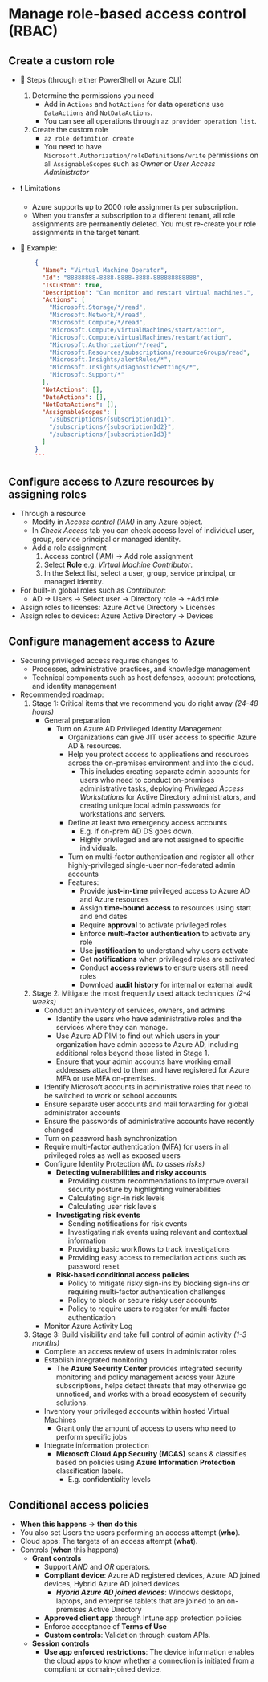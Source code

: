 
# Manage role-based access control (RBAC)

## Create a custom role

- 📝 Steps (through either PowerShell or Azure CLI)
  1. Determine the permissions you need
      - Add in `Actions` and `NotActions` for data operations use `DataActions` and `NotDataActions`.
      - You can see all operations through `az provider operation list`.
  2. Create the custom role
      - `az role definition create`
      - You need to have `Microsoft.Authorization/roleDefinitions/write` permissions on all `AssignableScopes` such as *Owner* or *User Access Administrator*
- ❗ Limitations
  - Azure supports up to 2000 role assignments per subscription.
  - When you transfer a subscription to a different tenant, all role assignments are permanently deleted. You must re-create your role assignments in the target tenant.
- 📝 Example:

  ```json
      {
        "Name": "Virtual Machine Operator",
        "Id": "88888888-8888-8888-8888-888888888888",
        "IsCustom": true,
        "Description": "Can monitor and restart virtual machines.",
        "Actions": [
          "Microsoft.Storage/*/read",
          "Microsoft.Network/*/read",
          "Microsoft.Compute/*/read",
          "Microsoft.Compute/virtualMachines/start/action",
          "Microsoft.Compute/virtualMachines/restart/action",
          "Microsoft.Authorization/*/read",
          "Microsoft.Resources/subscriptions/resourceGroups/read",
          "Microsoft.Insights/alertRules/*",
          "Microsoft.Insights/diagnosticSettings/*",
          "Microsoft.Support/*"
        ],
        "NotActions": [],
        "DataActions": [],
        "NotDataActions": [],
        "AssignableScopes": [
          "/subscriptions/{subscriptionId1}",
          "/subscriptions/{subscriptionId2}",
          "/subscriptions/{subscriptionId3}"
        ]
      }
      ```

## Configure access to Azure resources by assigning roles

- Through a resource
  - Modify in *Access control (IAM)* in any Azure object.
  - In *Check Access* tab you can check access level of individual user, group, service principal or managed identity.
  - Add a role assignment
    1. Access control (IAM)  -> Add role assignment
    2. Select **Role** e.g. *Virtual Machine Contributor*.
    3. In the Select list, select a user, group, service principal, or managed identity.
- For built-in global roles such as *Contributor*:
  - AD -> Users -> Select user -> Directory role -> +Add role
- Assign roles to licenses: Azure Active Directory > Licenses
- Assign roles to devices: Azure Active Directory -> Devices

## Configure management access to Azure

- Securing privileged access requires changes to
  - Processes, administrative practices, and knowledge management
  - Technical components such as host defenses, account protections, and identity management
- Recommended roadmap:
  1. Stage 1: Critical items that we recommend you do right away *(24-48 hours)*
      - General preparation
        - Turn on Azure AD Privileged Identity Management
          - Organizations can give JIT user access to specific Azure AD & resources.
          - Help you protect access to applications and resources across the on-premises environment and into the cloud.
            - This includes creating separate admin accounts for users who need to conduct on-premises administrative tasks, deploying *Privileged Access Workstations* for Active Directory administrators, and creating unique local admin passwords for workstations and servers.
          - Define at least two emergency access accounts
            - E.g. if on-prem AD DS goes down.
            - Highly privileged and are not assigned to specific individuals.
          - Turn on multi-factor authentication and register all other highly-privileged single-user non-federated admin accounts
          - Features:
            - Provide **just-in-time** privileged access to Azure AD and Azure resources
            - Assign **time-bound access** to resources using start and end dates
            - Require **approval** to activate privileged roles
            - Enforce **multi-factor authentication** to activate any role
            - Use **justification** to understand why users activate
            - Get **notifications** when privileged roles are activated
            - Conduct **access reviews** to ensure users still need roles
            - Download **audit history** for internal or external audit
  2. Stage 2: Mitigate the most frequently used attack techniques *(2-4 weeks)*
      - Conduct an inventory of services, owners, and admins
        - Identify the users who have administrative roles and the services where they can manage.
        - Use Azure AD PIM to find out which users in your organization have admin access to Azure AD, including additional roles beyond those listed in Stage 1.
        - Ensure that your admin accounts have working email addresses attached to them and have registered for Azure MFA or use MFA on-premises.
      - Identify Microsoft accounts in administrative roles that need to be switched to work or school accounts
      - Ensure separate user accounts and mail forwarding for global administrator accounts
      - Ensure the passwords of administrative accounts have recently changed
      - Turn on password hash synchronization
      - Require multi-factor authentication (MFA) for users in all privileged roles as well as exposed users
      - Configure Identity Protection *(ML to asses risks)*
        - **Detecting vulnerabilities and risky accounts**
          - Providing custom recommendations to improve overall security posture by highlighting vulnerabilities
          - Calculating sign-in risk levels
          - Calculating user risk levels
        - **Investigating risk events**
          - Sending notifications for risk events
          - Investigating risk events using relevant and contextual information
          - Providing basic workflows to track investigations
          - Providing easy access to remediation actions such as password reset
        - **Risk-based conditional access policies**
          - Policy to mitigate risky sign-ins by blocking sign-ins or requiring multi-factor authentication challenges
          - Policy to block or secure risky user accounts
          - Policy to require users to register for multi-factor authentication
      - Monitor Azure Activity Log
  3. Stage 3: Build visibility and take full control of admin activity *(1-3 months)*
      - Complete an access review of users in administrator roles
      - Establish integrated monitoring
        - The **Azure Security Center** provides integrated security monitoring and policy management across your Azure subscriptions, helps detect threats that may otherwise go unnoticed, and works with a broad ecosystem of security solutions.
      - Inventory your privileged accounts within hosted Virtual Machines
        - Grant only the amount of access to users who need to perform specific jobs
      - Integrate information protection
        - **Microsoft Cloud App Security (MCAS)** scans & classifies based on policies using **Azure Information Protection** classification labels.
          - E.g. confidentiality levels

## Conditional access policies

- **When this happens** -> **then do this**
- You also set Users the users performing an access attempt (**who**).
- Cloud apps: The targets of an access attempt (**what**).
- Controls (**when** this happens)
  - **Grant controls**
    - Support *AND* and *OR* operators.
    - **Compliant device**: Azure AD registered devices, Azure AD joined devices, Hybrid Azure AD joined devices
      - ***Hybrid Azure AD joined devices***: Windows desktops, laptops, and enterprise tablets that are joined to an on-premises Active Directory
    - **Approved client app** through Intune app protection policies
    - Enforce acceptance of **Terms of Use**
    - **Custom controls**: Validation through custom APIs.
  - **Session controls**
    - **Use app enforced restrictions**: The device information enables the cloud apps to know whether a connection is initiated from a compliant or domain-joined device.
